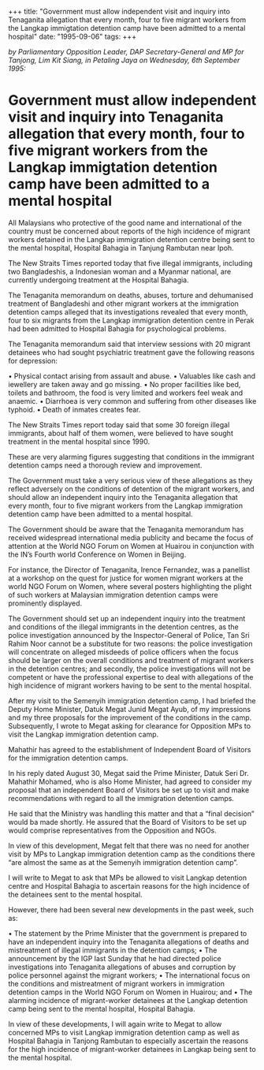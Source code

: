 +++ 
title: "Government must allow independent visit and inquiry into Tenaganita allegation that every month, four to five migrant workers from the Langkap immigtation detention camp have been admitted to a mental hospital"
date: "1995-09-06"
tags:
+++

_by Parliamentary Opposition Leader, DAP Secretary-General and MP for Tanjong, Lim Kit Siang, in Petaling Jaya on Wednesday, 6th September 1995:_

# Government must allow independent visit and inquiry into Tenaganita allegation that every month, four to five migrant workers from the Langkap immigtation detention camp have been admitted to a mental hospital

All Malaysians who protective of the good name and international of the country must be concerned about reports of the high incidence of migrant workers detained in the Langkap immigration detention centre being sent to the mental hospital, Hospital Bahagia in Tanjung Rambutan near Ipoh.</u>

The New Straits Times reported today that five illegal immigrants, including two Bangladeshis, a Indonesian woman and a Myanmar national, are currently undergoing treatment at the Hospital Bahagia.

The Tenaganita memorandum on deaths, abuses, torture and dehumanised treatment of Bangladeshi and other migrant workers at the immigration detention camps alleged that its investigations revealed that every month, four to six migrants from the Langkap immigration detention centre in Perak had been admitted to Hospital Bahagia for psychological problems.

The Tenaganita memorandum said that interview sessions with 20 migrant detainees who had sought psychiatric treatment gave the following reasons for depression:

•	Physical contact arising from assault and abuse.
•	Valuables like cash and iewellery are taken away and go missing.
•	No proper facilities like bed, toilets and bathroom, the food is very limited and workers feel weak and anaemic.
•	Diarrhoea is very common and suffering from other diseases like typhoid.
•	Death of inmates creates fear.

The New Straits Times report today said that some 30 foreign illegal immigrants, about half of them women, were believed to have sought treatment in the mental hospital since 1990.

These are very alarming figures suggesting that conditions in the immigrant detention camps need a thorough review and improvement.

The Government must take a very serious view of these allegations as they reflect adversely on the conditions of detention of the migrant workers, and should allow an independent inquiry into the Tenaganita allegation that every month, four to five migrant workers from the Langkap immigration detention camp have been admitted to a mental hospital.

The Government should be aware that the Tenaganita memorandum has received widespread international media publicity and became the focus of attention at the World NGO Forum on Women at Huairou in conjunction with the IN’s Fourth world Conference on Women in Beijing.

For instance, the Director of Tenaganita, Irence Fernandez, was a panellist at a workshop on the quest for justice for women migrant workers at the world NGO Forum on Women, where several posters highlighting the plight of such workers at Malaysian immigration detention camps were prominently displayed.

The Government should set up an independent inquiry into the treatment and conditions of the illegal immigrants in the detention centres, as the police investigation announced by the Inspector-General of Police, Tan Sri Rahim Noor cannot be a substitute for two reasons: the police investigation will concentrate on alleged misdeeds of police officers when the focus should be larger on the overall conditions and treatment of migrant workers in the detention centres; and secondly, the police investigations will not be competent or have the professional expertise to deal with allegations of the high incidence of migrant workers having to be sent to the mental hospital.

After my visit to the Semenyih immigration detention camp, I had briefed the Deputy Home Minister, Datuk Megat Junid Megat Ayub, of my impressions and my three proposals for the improvement of the conditions in the camp. Subsequently, I wrote to Megat asking for clearance for Opposition MPs to visit the Langkap immigration detention camp.

Mahathir has agreed to the establishment of Independent Board of Visitors for the immigration detention camps.

In his reply dated August 30, Megat said the Prime Minister, Datuk Seri Dr. Mahathir Mohamed, who is also Home Minister, had agreed to consider my proposal that an independent Board of Visitors be set up to visit and make recommendations with regard to all the immigration detention camps.

He said that the Ministry was handling this matter and that a “final decision” would ba made shortly. He assured that the Board of Visitors to be set up would comprise representatives from the Opposition and NGOs.

In view of this development, Megat felt that there was no need for another visit by MPs to Langkap immigration detention camp as the conditions there “are almost the same as at the Semenyih immigration detention camp”.

I will write to Megat to ask that MPs be allowed to visit Langkap detention centre and Hospital Bahagia to ascertain reasons for the high incidence of the detainees sent to the mental hospital.

However, there had been several new developments in the past week, such as:

•	The statement by the Prime Minister that the government is prepared to have an independent inquiry into the Tenaganita allegations of deaths and mistreatment of illegal immigrants in the detention camps;
•	The announcement by the IGP last Sunday that he had directed police investigations into Tenaganita allegations of abuses and corruption by police personnel against the migrant workers;
•	The international focus on the conditions and mistreatment of migrant workers in immigration detention camps in the World NGO Forum on Women in Huairou; and
•	The alarming incidence of migrant-worker detainees at the Langkap detention camp being sent to the mental hospital, Hospital Bahagia.

In view of these developments, I will again write to Megat to allow concerned MPs to visit Langkap immigration detention camp as well as Hospital Bahagia in Tanjong Rambutan to especially ascertain the reasons for the high incidence of migrant-worker detainees in Langkap being sent to the mental hospital.
 
